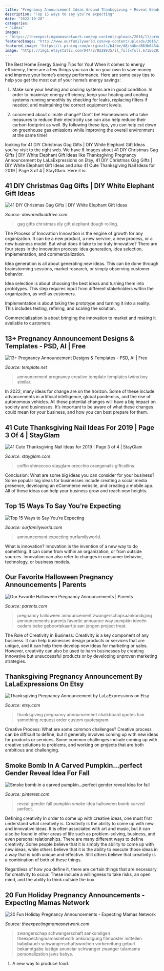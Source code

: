 ```yaml
---
title: "Pregnancy Announcement Ideas Around Thanksgiving ~ Reveal Gender Fall Pumpkin Smoke Idea Halloween Bomb Carved Perfect"
description: "Top 15 ways to say you’re expecting"
date: "2022-10-28"
categories:
- "ideas"
images:
- "https://theexpectingmamasnetwork.com/wp-content/uploads/2016/11/pregnancy-announcement12.jpg"
featuredImage: "http://www.ourfamilyworld.com/wp-content/uploads/2015/11/pregnancy-announcement-wording-ideas.jpg"
featured_image: "https://i.pinimg.com/originals/b4/be/d8/b4bed863b0454a430681e7d4bb5b5e91.jpg"
image: "https://img1.etsystatic.com/047/2/9228835/il_fullxfull.671562037_dg8v.jpg"
---
```



The Best Home Energy Saving Tips for You!
When it comes to energy efficiency, there are a few things you can do on your own to save money and improve your home’s energy performance. Here are some easy tips to help you get the most out of your home’s energy savings:
1. Make sure your heating and cooling systems are in good condition. In order to maximize energy efficiency, keep your heating and cooling systems running smoothly by checking for leaks, replacing filters if needed, and maintaining the correct equipment levels.

2. concerned about climate change? Don’t be! Homeowners who take measures to reduce their electricity use can also help reduce their carbon footprint as well. By following these tips, you can help cut down on greenhouse gas emissions while improving the overall environment at the same time!

	

		
looking for 41 DIY Christmas Gag Gifts | DIY White Elephant Gift Ideas you've visit to the right web. We have 8 Images about 41 DIY Christmas Gag Gifts | DIY White Elephant Gift Ideas like Thanksgiving Pregnancy Announcement by LaLaExpressions on Etsy, 41 DIY Christmas Gag Gifts | DIY White Elephant Gift Ideas and also 41 Cute Thanksgiving Nail Ideas for 2019 | Page 3 of 4 | StayGlam. Here it is:
		
    
## 41 DIY Christmas Gag Gifts | DIY White Elephant Gift Ideas

<img loading=lazy src="http://www.downredbuddrive.com/wp-content/uploads/2018/10/gag-gift-roundup-14.png" onerror="this.onerror=null;this.src='https://tse2.mm.bing.net/th?id=OIP.HFXCiHCBbU3p2yl_n764WwHaL2&amp;pid=15.1';" alt="41 DIY Christmas Gag Gifts | DIY White Elephant Gift Ideas">

_Source: downredbuddrive.com_

>gag gifts christmas diy gift elephant dough rolling. 

	

The Process of Innovation
Innovation is the engine of growth for any organization. It can be a new product, a new service, a new process, or a new business model. But what does it take to be truly innovative?
There are four steps in the innovation process: idea generation, idea selection, implementation, and commercialization.

Idea generation is all about generating new ideas. This can be done through brainstorming sessions, market research, or simply observing customer behavior.

Idea selection is about choosing the best ideas and turning them into prototypes. This step requires input from different stakeholders within the organization, as well as customers.

Implementation is about taking the prototype and turning it into a reality. This includes testing, refining, and scaling the solution.

Commercialization is about bringing the innovation to market and making it available to customers.

    
## 13+ Pregnancy Announcement Designs &amp; Templates - PSD, AI | Free

<img loading=lazy src="https://images.template.net/wp-content/uploads/2018/04/Creative-Pregnancy-Announcement-788x544.jpg" onerror="this.onerror=null;this.src='https://tse2.mm.bing.net/th?id=OIP.fZ2LrS0jS9omVuA7totoLgHaFH&amp;pid=15.1';" alt="13+ Pregnancy Announcement Designs &amp; Templates - PSD, AI | Free">

_Source: template.net_

>announcement pregnancy creative template templates twins boy similar. 

	

In 2022, many ideas for change are on the horizon. Some of these include advancements in artificial intelligence, global pandemics, and the rise of autonomous vehicles. All these potential changes will have a big impact on society and businesses. It’s important to be aware of what these changes could mean for your business, and how you can best prepare for them.

    
## 41 Cute Thanksgiving Nail Ideas For 2019 | Page 3 Of 4 | StayGlam

<img loading=lazy src="https://stayglam.com/wp-content/uploads/2019/11/Glitter-and-Fall-Leaves.jpg" onerror="this.onerror=null;this.src='https://tse1.mm.bing.net/th?id=OIP.Vkt-EnBu8FrPXhT_egbWhQHaHa&amp;pid=15.1';" alt="41 Cute Thanksgiving Nail Ideas for 2019 | Page 3 of 4 | StayGlam">

_Source: stayglam.com_

>coffin shinecoco stayglam orecchio orangenails giftcollins. 

	

Conclusion: What are some big ideas you can consider for your business?
Some popular big ideas for businesses include creating a social media presence, developing an eCommerce website, and creating a mobile app. All of these ideas can help your business grow and reach new heights.

    
## Top 15 Ways To Say You’re Expecting

<img loading=lazy src="http://www.ourfamilyworld.com/wp-content/uploads/2015/11/pregnancy-announcement-wording-ideas.jpg" onerror="this.onerror=null;this.src='https://tse1.mm.bing.net/th?id=OIP.WZdJ0-LBqx3SzGQDKUitIAHaNl&amp;pid=15.1';" alt="Top 15 Ways to Say You’re Expecting">

_Source: ourfamilyworld.com_

>announcement expecting ourfamilyworld. 

	

What is innovation?
Innovation is the invention of a new way to do something. It can come from within an organization, or from outside sources. Innovation can also refer to changes in consumer behavior, technology, or business models.

    
## Our Favorite Halloween Pregnancy Announcements | Parents

<img loading=lazy src="http://images.parents.mdpcdn.com/sites/parents.com/files/styles/scale_1500_1500/public/IMG_4707.JPG" onerror="this.onerror=null;this.src='https://tse2.mm.bing.net/th?id=OIP.mvuRHIyJuj_DWCLECaeSOAHaE8&amp;pid=15.1';" alt="Our Favorite Halloween Pregnancy Announcements | Parents">

_Source: parents.com_

>pregnancy halloween announcement zwangerschapsaankondiging announcements parents favorite announce way pumpkin ideeën ouders bebe geboortekaartje aan jongen project treat. 

	

The Role of Creativity in Business:
Creativity is a key component of any business. It can help businesses design products or services that are unique, and it can help them develop new ideas for marketing or sales. However, creativity can also be used to harm businesses by creating innovative but unsuccessful products or by developing unproven marketing strategies.

    
## Thanksgiving Pregnancy Announcement By LaLaExpressions On Etsy

<img loading=lazy src="https://img1.etsystatic.com/047/2/9228835/il_fullxfull.671562037_dg8v.jpg" onerror="this.onerror=null;this.src='https://tse1.mm.bing.net/th?id=OIP.HbBfhTQMcyjzjBx7dIH0EQHaKX&amp;pid=15.1';" alt="Thanksgiving Pregnancy Announcement by LaLaExpressions on Etsy">

_Source: etsy.com_

>thanksgiving pregnancy announcement chalkboard quotes hair something request order custom quotesgram. 

	

Creative Process: What are some common challenges?
Creative process can be difficult to define, but it generally involves coming up with new ideas for products or services. Some common challenges include coming up with creative solutions to problems, and working on projects that are both ambitious and challenging.

    
## Smoke Bomb In A Carved Pumpkin...perfect Gender Reveal Idea For Fall

<img loading=lazy src="https://i.pinimg.com/originals/b4/be/d8/b4bed863b0454a430681e7d4bb5b5e91.jpg" onerror="this.onerror=null;this.src='https://tse3.mm.bing.net/th?id=OIP.X42oKVViYc9vhvG23Lyx0QHaJ4&amp;pid=15.1';" alt="Smoke bomb in a carved pumpkin...perfect gender reveal idea for fall">

_Source: pinterest.com_

>reveal gender fall pumpkin smoke idea halloween bomb carved perfect. 

	

Defining creativity
In order to come up with creative ideas, one must first understand what creativity is. Creativity is the ability to come up with new and innovative ideas. It is often associated with art and music, but it can also be found in other areas of life such as problem-solving, business, and even personal relationships.
There are many different ways to define creativity. Some people believe that it is simply the ability to come up with new ideas, while others believe that it is the ability to execute those ideas in a way that is both unique and effective. Still others believe that creativity is a combination of both of these things.

Regardless of how you define it, there are certain things that are necessary for creativity to occur. These include a willingness to take risks, an open mind, and the ability to think outside the box.

    
## 20 Fun Holiday Pregnancy Announcements - Expecting Mamas Network

<img loading=lazy src="https://theexpectingmamasnetwork.com/wp-content/uploads/2016/11/pregnancy-announcement12.jpg" onerror="this.onerror=null;this.src='https://tse2.mm.bing.net/th?id=OIP.Ikg4NiQiEEfr-_dzBwrpLQHaKX&amp;pid=15.1';" alt="20 Fun Holiday Pregnancy Announcements - Expecting Mamas Network">

_Source: theexpectingmamasnetwork.com_

>zwangerschap schwangerschaft aankondigen theexpectingmamasnetwork ankündigung filmposter mitteilen babybauch schwangerschaftswochen vorbereitung geburt bekanntgabe lustige anunciar schwanger zwanger tulamama personalization jaws babys. 

	

1. A new way to produce food.

